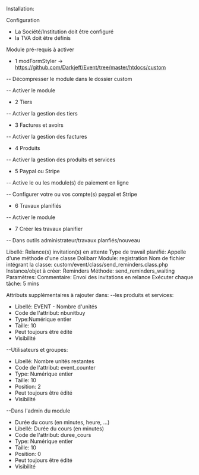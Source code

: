 Installation:

Configuration
- La Société/Institution doit être configuré
- la TVA doit être définis

Module pré-requis à activer 

- 1 modFormStyler -> https://github.com/Darkjeff/Event/tree/master/htdocs/custom

-- Décompresser le module dans le dossier custom

-- Activer le module

- 2 Tiers

-- Activer la gestion des tiers

- 3 Factures et avoirs

-- Activer la gestion des factures

- 4 Produits

-- Activer la gestion des produits et services

- 5 Paypal ou Stripe

-- Active le ou les module(s) de paiement en ligne 

-- Configurer votre ou vos compte(s) paypal et Stripe

- 6 Travaux planifiés

-- Activer le module

- 7 Créer les travaux planifier

-- Dans outils administrateur/travaux planfiés/nouveau

Libellé: Relance(s) invitation(s) en attente
Type de travail planifié: Appelle d'une méthode d'une classe Dolibarr
Module: registration
Nom de fichier intégrant la classe: custom/event/class/send_reminders.class.php
Instance/objet à créer: Reminders
Méthode: send_reminders_waiting
Paramètres:
Commentaire: Envoi des invitations en relance
Exécuter chaque tâche: 5 mins

Attributs supplémentaires à rajouter dans:
--les produits et services: 
- Libellé: EVENT - Nombre d'unités
- Code de l'attribut: nbunitbuy
- Type:Numérique entier
- Taille: 10
- Peut toujours être édité
- Visibilité

--Utilisateurs et groupes:
- Libellé: Nombre unités restantes
- Code de l'attribut: event_counter
- Type: Numérique entier
- Taille: 10
- Position: 2
- Peut toujours être édité	
- Visibilité

--Dans l'admin du module
- Durée du cours (en minutes, heure, ...)
- Libellé: Durée du cours (en minutes)
- Code de l'attribut: duree_cours
- Type: Numérique entier
- Taille: 10
- Position: 0
- Peut toujours être édité	
- Visibilité
